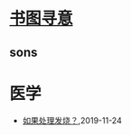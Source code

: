 # [书图寻意](http://shutuxunyi.sisopipo.com)

## sons
# 医学
* [如果处理发烧？](/medicine/how-to-handle-fever),2019-11-24

